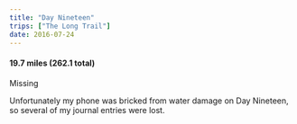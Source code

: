 ```yaml
---
title: "Day Nineteen"
trips: ["The Long Trail"]
date: 2016-07-24
---
```



#### **19.7 miles (262.1 total)**

Missing

Unfortunately my phone was bricked from water damage on Day Nineteen, so several of my journal entries were lost.
